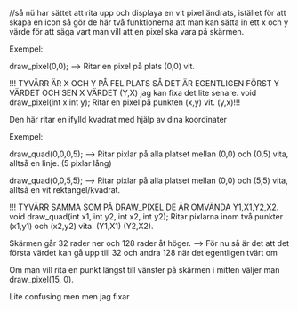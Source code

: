 //så nü har sättet att rita upp och displaya en vit pixel ändrats, istället för att skapa en icon så gör de här två funktionerna att man kan sätta in ett x och y värde för att säga vart
man vill att en pixel ska vara på skärmen. 

Exempel:
 
  draw_pixel(0,0);      --> Ritar en pixel på plats (0,0) vit.
  
!!! TYVÄRR ÄR X OCH Y PÅ FEL PLATS SÅ DET ÄR EGENTLIGEN FÖRST Y VÄRDET OCH SEN X VÄRDET (Y,X) jag kan fixa det lite senare. 
void draw_pixel(int x int y);
Ritar en pixel på punkten (x,y) vit. (y,x)!!!

Den här ritar en ifylld kvadrat med hjälp av dina koordinater

Exempel:
  
  draw_quad(0,0,0,5);   --> Ritar pixlar på alla platset mellan (0,0) och (0,5) vita, alltså en linje. (5 pixlar lång)

  draw_quad(0,0,5,5);   --> Ritar pixlar på alla platset mellan (0,0) och (5,5) vita, alltså en vit rektangel/kvadrat.
  
!!! TYVÄRR SAMMA SOM PÅ DRAW_PIXEL DE ÄR OMVÄNDA Y1,X1,Y2,X2. 
void draw_quad(int x1, int y2, int x2, int y2);
Ritar pixlarna inom två punkter (x1,y1) och (x2,y2) vita. (Y1,X1) (Y2,X2).

 
Skärmen går 32 rader ner och 128 rader åt höger. --> För nu så är det att det första värdet kan gå upp till 32 och andra 128 när det egentligen tvärt om 

Om man vill rita en punkt längst till vänster på skärmen i mitten väljer man draw_pixel(15, 0). 


Lite confusing men men jag fixar


